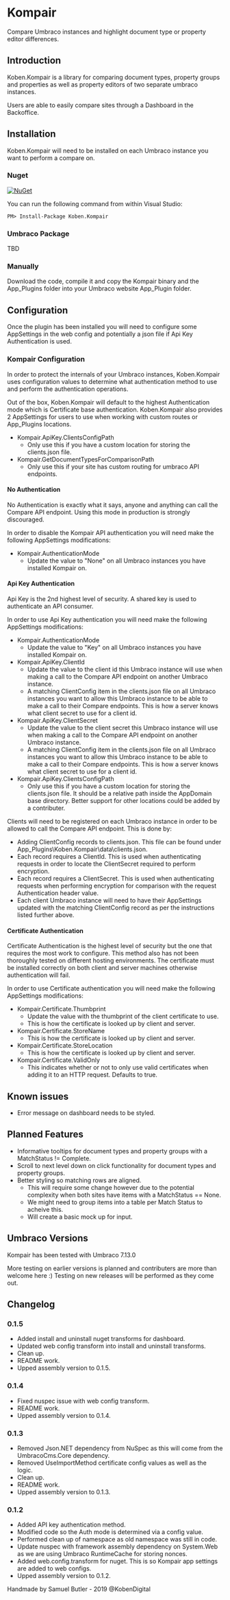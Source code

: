 # Kompair
Compare Umbraco instances and highlight document type or property editor differences.

## Introduction
Koben.Kompair is a library for comparing document types, property groups and properties as well as property editors of two separate umbraco instances. 

Users are able to easily compare sites through a Dashboard in the Backoffice.

## Installation

Koben.Kompair will need to be installed on each Umbraco instance you want to perform a compare on.

### Nuget
[![NuGet](https://buildstats.info/nuget/Koben.Kompair)](https://www.nuget.org/packages/Koben.Kompair/)

You can run the following command from within Visual Studio:

    PM> Install-Package Koben.Kompair

### Umbraco Package
TBD

### Manually
Download the code, compile it and copy the Kompair binary and the App_Plugins folder into your Umbraco website App_Plugin folder.

## Configuration
Once the plugin has been installed you will need to configure some AppSettings in the web config and potentially a json file if Api Key Authentication is used.

### Kompair Configuration
In order to protect the internals of your Umbraco instances, Koben.Kompair uses configuration values to determine what authentication method to use and perform the authentication operations. 

Out of the box, Koben.Kompair will default to the highest Authentication mode which is Certificate base authentication.
Koben.Kompair also provides 2 AppSettings for users to use when working with custom routes or App_Plugins locations.

- Kompair.ApiKey.ClientsConfigPath
  - Only use this if you have a custom location for storing the clients.json file.
- Kompair.GetDocumentTypesForComparisonPath
  - Only use this if your site has custom routing for umbraco API endpoints.

#### No Authentication
No Authentication is exactly what it says, anyone and anything can call the Compare API endpoint. Using this mode in production is strongly discouraged.

In order to disable the Kompair API authentication you will need make the following AppSettings modifications:
- Kompair.AuthenticationMode
  - Update the value to "None" on all Umbraco instances you have installed Kompair on.

#### Api Key Authentication
Api Key is the 2nd highest level of security. A shared key is used to authenticate an API consumer.

In order to use Api Key authentication you will need make the following AppSettings modifications:
- Kompair.AuthenticationMode
  - Update the value to "Key" on all Umbraco instances you have installed Kompair on.
- Kompair.ApiKey.ClientId
  - Update the value to the client id this Umbraco instance will use when making a call to the Compare API endpoint on another Umbraco instance.
  - A matching ClientConfig item in the clients.json file on all Umbraco instances you want to allow this Umbraco instance to be able to make a call to their Compare endpoints. This is how a server knows what client secret to use for a client id.
- Kompair.ApiKey.ClientSecret
  - Update the value to the client secret this Umbraco instance will use when making a call to the Compare API endpoint on another Umbraco instance.
  - A matching ClientConfig item in the clients.json file on all Umbraco instances you want to allow this Umbraco instance to be able to make a call to their Compare endpoints. This is how a server knows what client secret to use for a client id.
- Kompair.ApiKey.ClientsConfigPath
  - Only use this if you have a custom location for storing the clients.json file. It should be a relative path inside the AppDomain base directory. Better support for other locations could be added by a contributer.

Clients will need to be registered on each Umbraco instance in order to be allowed to call the Compare API endpoint. This is done by:
- Adding ClientConfig records to clients.json. This file can be found under App_Plugins\Koben.Kompair\data\clients.json.
- Each record requires a ClientId. This is used when authenticating requests in order to locate the ClientSecret required to perform encryption.
- Each record requires a ClientSecret. This is used when authenticating requests when performing encryption for comparison with the request Authentication header value.
- Each client Umbraco instance will need to have their AppSettings updated with the matching ClientConfig record as per the instructions listed further above.

#### Certificate Authentication
Certificate Authentication is the highest level of security but the one that requires the most work to configure. This method also has not been thoroughly tested on different hosting environments. The certificate must be installed correctly on both client and server machines otherwise authentication will fail.

In order to use Certificate authentication you will need make the following AppSettings modifications:

- Kompair.Certificate.Thumbprint
  - Update the value with the thumbprint of the client certificate to use.
  - This is how the certificate is looked up by client and server.
- Kompair.Certificate.StoreName
  - This is how the certificate is looked up by client and server.
- Kompair.Certificate.StoreLocation
  - This is how the certificate is looked up by client and server.
- Kompair.Certificate.ValidOnly
  - This indicates whether or not to only use valid certificates when adding it to an HTTP request. Defaults to true.

## Known issues
- Error message on dashboard needs to be styled.

## Planned Features
- Informative tooltips for document types and property groups with a MatchStatus != Complete.
- Scroll to next level down on click functionality for document types and property groups.
- Better styling so matching rows are aligned. 
  - This will require some change however due to the potential complexity when both sites have items with a MatchStatus == None.
  - We might need to group items into a table per Match Status to acheive this.
  - Will create a basic mock up for input.

## Umbraco Versions
Kompair has been tested with Umbraco 7.13.0

More testing on earlier versions is planned and contributers are more than welcome here :)
Testing on new releases will be performed as they come out.

## Changelog
### 0.1.5
- Added install and uninstall nuget transforms for dashboard.
- Updated web config transform into install and uninstall transforms.
- Clean up.
- README work.
- Upped assembly version to 0.1.5.
### 0.1.4
- Fixed nuspec issue with web config transform.
- README work.
- Upped assembly version to 0.1.4.
### 0.1.3
- Removed Json.NET dependency from NuSpec as this will come from the UmbracoCms.Core dependency.
- Removed UseImportMethod certificate config values as well as the logic.
- Clean up.
- README work.
- Upped assembly version to 0.1.3.
### 0.1.2
- Added API key authentication method.
- Modified code so the Auth mode is determined via a config value.
- Performed clean up of namespace as old namespace was still in code.
- Update nuspec with framework assembly dependency on System.Web as we are using Umbraco RuntimeCache for storing nonces.
- Added web.config.transform for nuget. This is so Kompair app settings are added to web configs.
- Upped assembly version to 0.1.2.


Handmade by Samuel Butler - 2019 @KobenDigital
